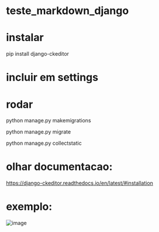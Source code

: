 # teste_markdown_django

# instalar
pip install django-ckeditor

# incluir em settings


# rodar
python manage.py makemigrations

python manage.py migrate

python manage.py collectstatic

# olhar documentacao:
https://django-ckeditor.readthedocs.io/en/latest/#installation

# exemplo:

![image](https://user-images.githubusercontent.com/20214745/224823527-515cb357-4bdd-4172-8d4b-59b9344f4635.png)
